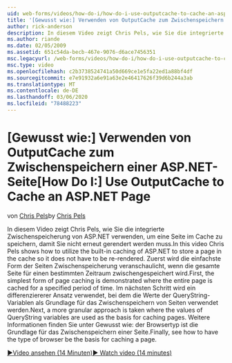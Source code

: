```yaml
---
uid: web-forms/videos/how-do-i/how-do-i-use-outputcache-to-cache-an-aspnet-page
title: '[Gewusst wie:] Verwenden von OutputCache zum Zwischenspeichern einer ASP.NET-Seite | Microsoft-Dokumentation'
author: rick-anderson
description: In diesem Video zeigt Chris Pels, wie Sie die integrierte Zwischenspeicherung von ASP.NET verwenden, um eine Seite im Cache zu speichern, damit Sie nicht erneut gerendert werden muss. Zuerst...
ms.author: riande
ms.date: 02/05/2009
ms.assetid: 651c54da-becb-467e-9076-d6ace7456351
msc.legacyurl: /web-forms/videos/how-do-i/how-do-i-use-outputcache-to-cache-an-aspnet-page
msc.type: video
ms.openlocfilehash: c2b3738524741a50d669ce1e5fa22ed1a88bf4df
ms.sourcegitcommit: e7e91932a6e91a63e2e46417626f39d6b244a3ab
ms.translationtype: MT
ms.contentlocale: de-DE
ms.lasthandoff: 03/06/2020
ms.locfileid: "78488223"
---
```

# <a name="how-do-i-use-outputcache-to-cache-an-aspnet-page"></a><span data-ttu-id="41c0e-104">[Gewusst wie:] Verwenden von OutputCache zum Zwischenspeichern einer ASP.NET-Seite</span><span class="sxs-lookup"><span data-stu-id="41c0e-104">[How Do I:] Use OutputCache to Cache an ASP.NET Page</span></span>

<span data-ttu-id="41c0e-105">von [Chris Pels](https://twitter.com/chrispels)</span><span class="sxs-lookup"><span data-stu-id="41c0e-105">by [Chris Pels](https://twitter.com/chrispels)</span></span>

<span data-ttu-id="41c0e-106">In diesem Video zeigt Chris Pels, wie Sie die integrierte Zwischenspeicherung von ASP.NET verwenden, um eine Seite im Cache zu speichern, damit Sie nicht erneut gerendert werden muss.</span><span class="sxs-lookup"><span data-stu-id="41c0e-106">In this video Chris Pels shows how to utilize the built-in caching of ASP.NET to store a page in the cache so it does not have to be re-rendered.</span></span> <span data-ttu-id="41c0e-107">Zuerst wird die einfachste Form der Seiten Zwischenspeicherung veranschaulicht, wenn die gesamte Seite für einen bestimmten Zeitraum zwischengespeichert wird.</span><span class="sxs-lookup"><span data-stu-id="41c0e-107">First, the simplest form of page caching is demonstrated where the entire page is cached for a specified period of time.</span></span> <span data-ttu-id="41c0e-108">Im nächsten Schritt wird ein differenziererer Ansatz verwendet, bei dem die Werte der QueryString-Variablen als Grundlage für das Zwischenspeichern von Seiten verwendet werden.</span><span class="sxs-lookup"><span data-stu-id="41c0e-108">Next, a more granular approach is taken where the values of QueryString variables are used as the basis for caching pages.</span></span> <span data-ttu-id="41c0e-109">Weitere Informationen finden Sie unter Gewusst wie: der Browsertyp ist die Grundlage für das Zwischenspeichern einer Seite.</span><span class="sxs-lookup"><span data-stu-id="41c0e-109">Finally, see how to have the type of browser be the basis for caching a page.</span></span>

[<span data-ttu-id="41c0e-110">&#9654;Video ansehen (14 Minuten)</span><span class="sxs-lookup"><span data-stu-id="41c0e-110">&#9654; Watch video (14 minutes)</span></span>](https://channel9.msdn.com/Blogs/ASP-NET-Site-Videos/how-do-i-use-outputcache-to-cache-an-aspnet-page)

